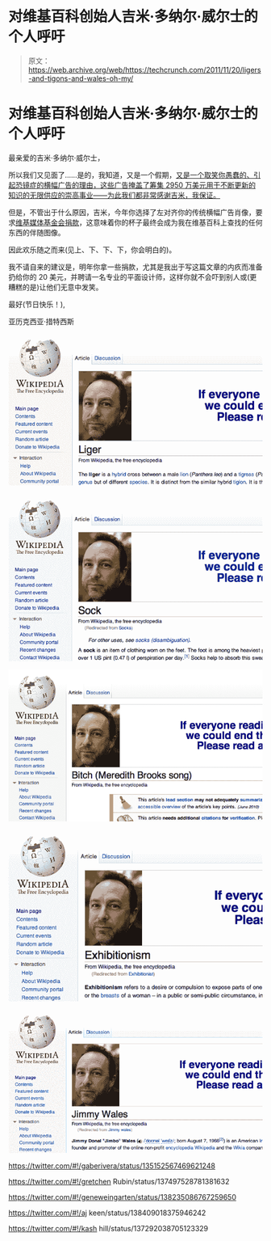 # 对维基百科创始人吉米·多纳尔·威尔士的个人呼吁

> 原文：<https://web.archive.org/web/https://techcrunch.com/2011/11/20/ligers-and-tigons-and-wales-oh-my/>

# 对维基百科创始人吉米·多纳尔·威尔士的个人呼吁

最亲爱的吉米·多纳尔·威尔士，

所以我们又见面了……是的，我知道，又是一个假期，[又是一个取笑你愚蠢的、引起恐镜症的横幅广告的理由，这些广告掩盖了筹集 2950 万美元用于不断更新的知识的无限供应的崇高事业——为此我们都非常感谢吉米，我保证。](https://web.archive.org/web/20230223133836/https://techcrunch.com/2010/11/22/just-add-wales/)

但是，不管出于什么原因，吉米，今年你选择了左对齐你的传统横幅广告肖像，要求[维基媒体基金会捐款](https://web.archive.org/web/20230223133836/http://meta.wikimedia.org/wiki/Fundraising_2010/What_we've_learned_so_far)，这意味着你的杯子最终会成为我在维基百科上查找的任何东西的伴随图像。

因此欢乐随之而来(见上、下、下、下，你会明白的)。

我不请自来的建议是，明年你拿一些捐款，尤其是我出于写这篇文章的内疚而准备扔给你的 20 美元，并聘请一名专业的平面设计师，这样你就不会吓到别人或(更糟糕的是)让他们无意中发笑。

最好(节日快乐！),

亚历克西亚·措特西斯

[![](img/48872d629204f96bf386bd2afe44af28.png "Screen Shot 2011-11-20 at 9.21.34 PM")](https://web.archive.org/web/20230223133836/https://techcrunch.com/wp-content/uploads/2011/11/screen-shot-2011-11-20-at-9-21-34-pm.png)

[![](img/d30e671aca4eb4ab39a36e4aa59e2286.png "Screen Shot 2011-11-20 at 9.23.21 PM")](https://web.archive.org/web/20230223133836/https://techcrunch.com/wp-content/uploads/2011/11/screen-shot-2011-11-20-at-9-23-21-pm.png)

[![](img/d9f2bf6ca936b6198bcfebda0beebca8.png "Screen Shot 2011-11-20 at 9.23.07 PM")](https://web.archive.org/web/20230223133836/https://techcrunch.com/wp-content/uploads/2011/11/screen-shot-2011-11-20-at-9-23-07-pm.png)

[![](img/a8963271d4f166a1619b5daecf2c8ed6.png "Screen Shot 2011-11-20 at 9.38.07 PM")](https://web.archive.org/web/20230223133836/https://techcrunch.com/wp-content/uploads/2011/11/screen-shot-2011-11-20-at-9-38-07-pm.png)

[![](img/1be9074fbdc2a2ddf8d48563a3fd0ac1.png "Screen Shot 2011-11-20 at 9.21.20 PM")](https://web.archive.org/web/20230223133836/https://techcrunch.com/wp-content/uploads/2011/11/screen-shot-2011-11-20-at-9-21-20-pm.png)

https://twitter.com/#!/gaberivera/status/135152567469621248

https://twitter.com/#!/gretchen Rubin/status/137497528781381632

https://twitter.com/#!/geneweingarten/status/138235086767259650

https://twitter.com/#!/aj keen/status/138409018375946242

https://twitter.com/#!/kash hill/status/137292038705123329